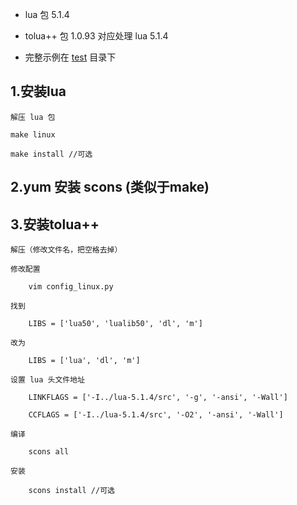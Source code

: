 * lua 包 5.1.4

* tolua++ 包 1.0.93 对应处理 lua 5.1.4

* 完整示例在 [test](https://github.com/wfatestaynight/otherproject/tree/master/tolua++/test "示例") 目录下

## 1.安装lua
    解压 lua 包
    
    make linux
    
    make install //可选
    
## 2.yum 安装 scons (类似于make)

## 3.安装tolua++
    解压（修改文件名，把空格去掉）
    
    修改配置
    
        vim config_linux.py
        
    找到
    
        LIBS = ['lua50', 'lualib50', 'dl', 'm']
        
    改为
    
        LIBS = ['lua', 'dl', 'm']
        
    设置 lua 头文件地址
    
        LINKFLAGS = ['-I../lua-5.1.4/src', '-g', '-ansi', '-Wall']
        
        CCFLAGS = ['-I../lua-5.1.4/src', '-O2', '-ansi', '-Wall'] 
        
    编译
    
        scons all
        
    安装
    
        scons install //可选
        
